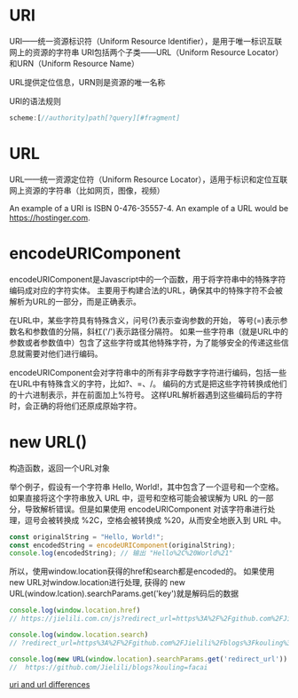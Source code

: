 # URI

URI——统一资源标识符（Uniform Resource Identifier），是用于唯一标识互联网上的资源的字符串
URI包括两个子类——URL（Uniform Resource Locator）和URN（Uniform Resource Name）

URL提供定位信息，URN则是资源的唯一名称


URI的语法规则
```javascript
scheme:[//authority]path[?query][#fragment]
```


# URL

URL——统一资源定位符（Uniform Resource Locator），适用于标识和定位互联网上资源的字符串（比如网页，图像，视频）

An example of a URI is ISBN 0-476-35557-4.
An example of a URL would be https://hostinger.com.

# encodeURIComponent

encodeURIComponent是Javascript中的一个函数，用于将字符串中的特殊字符编码成对应的字符实体。
主要用于构建合法的URL，确保其中的特殊字符不会被解析为URL的一部分，而是正确表示。

在URL中，某些字符具有特殊含义，问号(?)表示查询参数的开始， 等号(=)表示参数名和参数值的分隔，斜杠('/')表示路径分隔符。
如果一些字符串（就是URL中的参数或者参数值中）包含了这些字符或其他特殊字符，为了能够安全的传递这些信息就需要对他们进行编码。

encodeURIComponent会对字符串中的所有非字母数字字符进行编码，包括一些在URL中有特殊含义的字符，比如?、=、/。
编码的方式是把这些字符转换成他们的十六进制表示，并在前面加上%符号。
这样URL解析器遇到这些编码后的字符时，会正确的将他们还原成原始字符。


# new URL()

构造函数，返回一个URL对象



举个例子，假设有一个字符串 Hello, World!，其中包含了一个逗号和一个空格。如果直接将这个字符串放入 URL 中，逗号和空格可能会被误解为 URL 的一部分，导致解析错误。但是如果使用 encodeURIComponent 对该字符串进行处理，逗号会被转换成 %2C，空格会被转换成 %20，从而安全地嵌入到 URL 中。

```javascript
const originalString = "Hello, World!";
const encodedString = encodeURIComponent(originalString);
console.log(encodedString); // 输出 "Hello%2C%20World%21"
```

所以，使用window.location获得的href和search都是encoded的。
如果使用new URL对window.location进行处理, 获得的 new URL(window.lcation).searchParams.get('key')就是解码后的数据

```javascript
console.log(window.location.href)
// https://jielili.com.cn/js?redirect_url=https%3A%2F%2Fgithub.com%2FJielili%2Fblogs%3Fkouling%3Dfacai

console.log(window.location.search)
// ?redirect_url=https%3A%2F%2Fgithub.com%2FJielili%2Fblogs%3Fkouling%3Dfacai

console.log(new URL(window.location).searchParams.get('redirect_url'))
//  https://github.com/Jielili/blogs?kouling=facai
```


[uri and url differences](https://www.hostinger.com/tutorials/uri-vs-url#What_Is_URI)
